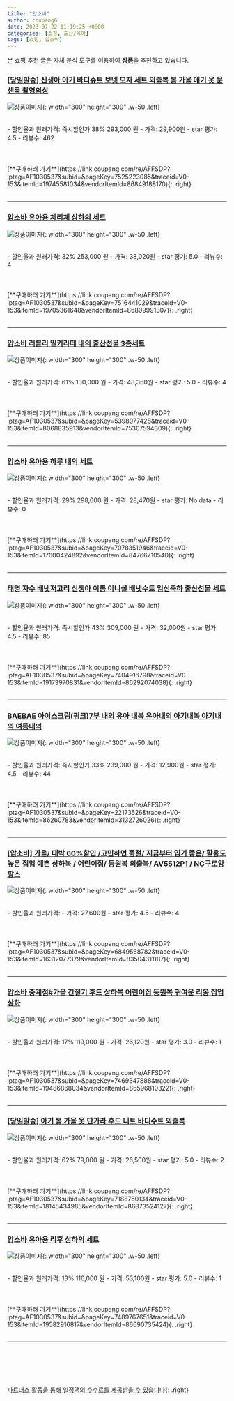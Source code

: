 ```yaml
---
title: "압소바"
author: coupang6
date: 2023-07-22 11:19:25 +0800
categories: [쇼핑, 출산/육아]
tags: [쇼핑, 압소바]
---
```


본 쇼핑 추천 글은 자체 분석 도구를 이용하여 [**상품**](https://link.coupang.com/a/bao1ui)을 추천하고 있습니다.

### [[당일발송] 신생아 아기 바디슈트 보넷 모자 세트 외출복 봄 가을 애기 옷 문센룩 촬영의상](https://link.coupang.com/re/AFFSDP?lptag=AF1030537&subid=&pageKey=7525223085&traceid=V0-153&itemId=19745581034&vendorItemId=86849188170)

![상품이미지](https://thumbnail6.coupangcdn.com/thumbnails/remote/230x230ex/image/vendor_inventory/5cd7/9b2d9d7b19b4153600c45670140962295c5439583c05c1efacb11faf5a82.jpg){: width="300" height="300" .w-50 .left}


<br>
- 할인율과 원래가격: 즉시할인가 38%  293,000   원
- 가격: 29,900원
- star 평가: 4.5
- 리뷰수: 462
<br>
<br>
<br>
<br>
[**구매하러 가기**](https://link.coupang.com/re/AFFSDP?lptag=AF1030537&subid=&pageKey=7525223085&traceid=V0-153&itemId=19745581034&vendorItemId=86849188170){: .right}
<br>
<br>

---

### [압소바 유아용 체리체 상하의 세트](https://link.coupang.com/re/AFFSDP?lptag=AF1030537&subid=&pageKey=7516441029&traceid=V0-153&itemId=19705361648&vendorItemId=86809991307)

![상품이미지](https://thumbnail7.coupangcdn.com/thumbnails/remote/230x230ex/image/retail/images/2023/08/07/17/7/8e5ce9c2-2839-47af-85ac-334dddeeb154.jpg){: width="300" height="300" .w-50 .left}


<br>
- 할인율과 원래가격: 32%  253,000   원
- 가격: 38,020원
- star 평가: 5.0
- 리뷰수: 4
<br>
<br>
<br>
<br>
[**구매하러 가기**](https://link.coupang.com/re/AFFSDP?lptag=AF1030537&subid=&pageKey=7516441029&traceid=V0-153&itemId=19705361648&vendorItemId=86809991307){: .right}
<br>
<br>

---

### [압소바 러블리 밀키라떼 내의 출산선물 3종세트](https://link.coupang.com/re/AFFSDP?lptag=AF1030537&subid=&pageKey=5398077428&traceid=V0-153&itemId=8068835913&vendorItemId=75307594309)

![상품이미지](https://thumbnail8.coupangcdn.com/thumbnails/remote/230x230ex/image/retail/images/237283205074364-fb1ead23-aaed-41f9-a589-f5b865c5df5b.jpg){: width="300" height="300" .w-50 .left}


<br>
- 할인율과 원래가격: 61%  130,000   원
- 가격: 48,360원
- star 평가: 5.0
- 리뷰수: 4
<br>
<br>
<br>
<br>
[**구매하러 가기**](https://link.coupang.com/re/AFFSDP?lptag=AF1030537&subid=&pageKey=5398077428&traceid=V0-153&itemId=8068835913&vendorItemId=75307594309){: .right}
<br>
<br>

---

### [압소바 유아용 하루 내의 세트](https://link.coupang.com/re/AFFSDP?lptag=AF1030537&subid=&pageKey=7078351946&traceid=V0-153&itemId=17600424892&vendorItemId=84766710540)

![상품이미지](https://thumbnail9.coupangcdn.com/thumbnails/remote/230x230ex/image/rs_quotation_api/rscyg2ze/8b1cbdef7dbf46a784664d137274de83.JPG){: width="300" height="300" .w-50 .left}


<br>
- 할인율과 원래가격: 29%  298,000   원
- 가격: 28,470원
- star 평가: No data
- 리뷰수: 0
<br>
<br>
<br>
<br>
[**구매하러 가기**](https://link.coupang.com/re/AFFSDP?lptag=AF1030537&subid=&pageKey=7078351946&traceid=V0-153&itemId=17600424892&vendorItemId=84766710540){: .right}
<br>
<br>

---

### [태명 자수 배냇저고리 신생아 이름 이니셜 배냇수트 임신축하 출산선물 세트](https://link.coupang.com/re/AFFSDP?lptag=AF1030537&subid=&pageKey=7404916798&traceid=V0-153&itemId=19173970831&vendorItemId=86292074038)

![상품이미지](https://thumbnail7.coupangcdn.com/thumbnails/remote/230x230ex/image/vendor_inventory/9854/3cdec8e79b208f9bc5ee58d2addfb11ef53755e826159ddb0e118dfa4e72.jpg){: width="300" height="300" .w-50 .left}


<br>
- 할인율과 원래가격: 즉시할인가 43%  309,000   원
- 가격: 32,000원
- star 평가: 4.5
- 리뷰수: 85
<br>
<br>
<br>
<br>
[**구매하러 가기**](https://link.coupang.com/re/AFFSDP?lptag=AF1030537&subid=&pageKey=7404916798&traceid=V0-153&itemId=19173970831&vendorItemId=86292074038){: .right}
<br>
<br>

---

### [BAEBAE 아이스크림(핑크)7부 내의 유아 내복 유아내의 아기내복 아기내의 여름내의](https://link.coupang.com/re/AFFSDP?lptag=AF1030537&subid=&pageKey=22173526&traceid=V0-153&itemId=86260783&vendorItemId=3132726026)

![상품이미지](https://thumbnail10.coupangcdn.com/thumbnails/remote/230x230ex/image/vendor_inventory/df83/03290fdfb34fcbb167e813b2cb45882050904d37198a5d47a9d5578be9f3.jpg){: width="300" height="300" .w-50 .left}


<br>
- 할인율과 원래가격: 즉시할인가 33%  239,000   원
- 가격: 12,900원
- star 평가: 4.5
- 리뷰수: 44
<br>
<br>
<br>
<br>
[**구매하러 가기**](https://link.coupang.com/re/AFFSDP?lptag=AF1030537&subid=&pageKey=22173526&traceid=V0-153&itemId=86260783&vendorItemId=3132726026){: .right}
<br>
<br>

---

### [[압소바] 가을/ 대박 60%할인 /고민하면 품절/ 지금부터 입기 좋은/ 활용도 높은 집업 예쁜 상하복 / 어린이집/ 등원복 외출복/ AV5512P1 / NC구로앙팡스](https://link.coupang.com/re/AFFSDP?lptag=AF1030537&subid=&pageKey=6849568782&traceid=V0-153&itemId=16312077379&vendorItemId=83504311187)

![상품이미지](https://thumbnail7.coupangcdn.com/thumbnails/remote/230x230ex/image/vendor_inventory/0b68/b9e867db1c4dc9559e438e8ac213f8b5517283d3b29089d1269a093ddd3c.jpg){: width="300" height="300" .w-50 .left}


<br>
- 할인율과 원래가격: 
- 가격: 27,600원
- star 평가: 4.5
- 리뷰수: 4
<br>
<br>
<br>
<br>
[**구매하러 가기**](https://link.coupang.com/re/AFFSDP?lptag=AF1030537&subid=&pageKey=6849568782&traceid=V0-153&itemId=16312077379&vendorItemId=83504311187){: .right}
<br>
<br>

---

### [압소바 중계점#가을 간절기 후드 상하복 어린이집 등원복 귀여운 리옹 집업 상하](https://link.coupang.com/re/AFFSDP?lptag=AF1030537&subid=&pageKey=7469347888&traceid=V0-153&itemId=19486868034&vendorItemId=86596810322)

![상품이미지](https://thumbnail8.coupangcdn.com/thumbnails/remote/230x230ex/image/vendor_inventory/ae08/ca4cec54348fdd73927f2c70260042cba4e68d645eeea1abae699fe94cd7.jpg){: width="300" height="300" .w-50 .left}


<br>
- 할인율과 원래가격: 17%  119,000   원
- 가격: 26,120원
- star 평가: 3.0
- 리뷰수: 1
<br>
<br>
<br>
<br>
[**구매하러 가기**](https://link.coupang.com/re/AFFSDP?lptag=AF1030537&subid=&pageKey=7469347888&traceid=V0-153&itemId=19486868034&vendorItemId=86596810322){: .right}
<br>
<br>

---

### [[당일발송] 아기 봄 가을 옷 단가라 후드 니트 바디수트 외출복](https://link.coupang.com/re/AFFSDP?lptag=AF1030537&subid=&pageKey=7188750134&traceid=V0-153&itemId=18145434985&vendorItemId=86873524127)

![상품이미지](https://thumbnail6.coupangcdn.com/thumbnails/remote/230x230ex/image/vendor_inventory/0d18/65319f6ad3f68e0d06f34dacf01707be570d59fb19d01afaf66d6bd8544c.jpg){: width="300" height="300" .w-50 .left}


<br>
- 할인율과 원래가격: 62%  79,000   원
- 가격: 26,500원
- star 평가: 5.0
- 리뷰수: 2
<br>
<br>
<br>
<br>
[**구매하러 가기**](https://link.coupang.com/re/AFFSDP?lptag=AF1030537&subid=&pageKey=7188750134&traceid=V0-153&itemId=18145434985&vendorItemId=86873524127){: .right}
<br>
<br>

---

### [압소바 유아용 리후 상하의 세트](https://link.coupang.com/re/AFFSDP?lptag=AF1030537&subid=&pageKey=7489767651&traceid=V0-153&itemId=19582916817&vendorItemId=86690735424)

![상품이미지](https://thumbnail9.coupangcdn.com/thumbnails/remote/230x230ex/image/vendor_inventory/d1c5/a4e1655ffb7d9c9459b87135db10fc056a60b089d1a715e8f47bd9810fb4.jpg){: width="300" height="300" .w-50 .left}


<br>
- 할인율과 원래가격: 13%  116,000   원
- 가격: 53,100원
- star 평가: 5.0
- 리뷰수: 1
<br>
<br>
<br>
<br>
[**구매하러 가기**](https://link.coupang.com/re/AFFSDP?lptag=AF1030537&subid=&pageKey=7489767651&traceid=V0-153&itemId=19582916817&vendorItemId=86690735424){: .right}
<br>
<br>

---
<br><br><br><br><br> [파트너스 활동을 통해 일정액의 수수료를 제공받을 수 있습니다](https://link.coupang.com/a/bao1ui){: .right}